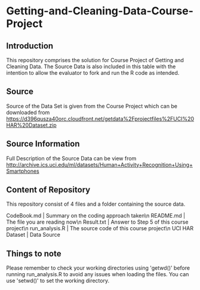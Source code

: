 Getting-and-Cleaning-Data-Course-Project
========================================

Introduction
------------
This repository comprises the solution for Course Project of Getting and Cleaning Data.  The Source Data is also included in this table with the intention to allow the evaluator to fork and run the R code as intended. 

Source
------
Source of the Data Set is given from the Course Project which can be downloaded from https://d396qusza40orc.cloudfront.net/getdata%2Fprojectfiles%2FUCI%20HAR%20Dataset.zip

Source Information
------------------
Full Description of the Source Data can be view from http://archive.ics.uci.edu/ml/datasets/Human+Activity+Recognition+Using+Smartphones

Content of Repository
---------------------
This repository consist of 4 files and a folder containing the source data.

CodeBook.md     | Summary on the coding approach taken\n
README.md       | The file you are reading now\n
Result.txt      | Answer to Step 5 of this course project\n
run_analysis.R  | The source code of this course project\n
UCI HAR Dataset | Data Source

Things to note
--------------
Please remember to check your working directories using 'getwd()' before running run_analysis.R to avoid any issues when loading the files.  You can use 'setwd()' to set the working directory.

